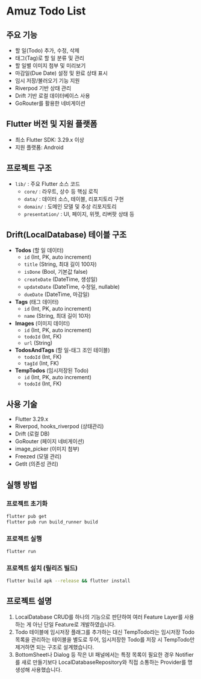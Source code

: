 # Amuz Todo List
## 주요 기능
- 할 일(Todo) 추가, 수정, 삭제
- 태그(Tag)로 할 일 분류 및 관리
- 할 일별 이미지 첨부 및 미리보기
- 마감일(Due Date) 설정 및 완료 상태 표시
- 임시 저장/불러오기 기능 지원
- Riverpod 기반 상태 관리
- Drift 기반 로컬 데이터베이스 사용
- GoRouter를 활용한 네비게이션

## Flutter 버전 및 지원 플랫폼
- 최소 Flutter SDK: 3.29.x 이상
- 지원 플랫폼: Android

## 프로젝트 구조
- `lib/` : 주요 Flutter 소스 코드
  - `core/` : 라우트, 상수 등 핵심 로직
  - `data/` : 데이터 소스, 테이블, 리포지토리 구현
  - `domain/` : 도메인 모델 및 추상 리포지토리
  - `presentation/` : UI, 페이지, 위젯, 리버팟 상태 등

## Drift(LocalDatabase) 테이블 구조
- **Todos** (할 일 데이터)
  - `id` (Int, PK, auto increment)
  - `title` (String, 최대 길이 100자)
  - `isDone` (Bool, 기본값 false)
  - `createDate` (DateTime, 생성일)
  - `updateDate` (DateTime, 수정일, nullable)
  - `dueDate` (DateTime, 마감일)
- **Tags** (태그 데이터)
  - `id` (Int, PK, auto increment)
  - `name` (String, 최대 길이 10자)
- **Images** (이미지 데이터)
  - `id` (Int, PK, auto increment)
  - `todoId` (Int, FK)
  - `url` (String)
- **TodosAndTags** (할 일-태그 조인 테이블)
  - `todoId` (Int, FK)
  - `tagId` (Int, FK)
- **TempTodos** (임시저장된 Todo)
  - `id` (Int, PK, auto increment)
  - `todoId` (Int, FK)

## 사용 기술
- Flutter 3.29.x
- Riverpod, hooks_riverpod (상태관리)
- Drift (로컬 DB)
- GoRouter (페이지 네비게이션)
- image_picker (이미지 첨부)
- Freezed (모델 관리)
- GetIt (의존성 관리)

## 실행 방법
### 프로젝트 초기화
```bash
flutter pub get
flutter pub run build_runner build
```

### 프로젝트 실행
```bash
flutter run
```

### 프로젝트 설치 (릴리즈 빌드)
```bash
flutter build apk --release && flutter install
```

## 프로젝트 설명
1. LocalDatabase CRUD를 하나의 기능으로 판단하여 여러 Feature Layer를 사용하는 게 아닌 단일 Feature로 개발하였습니다.
2. Todo 테이블에 임시저장 플래그를 추가하는 대신 TempTodo라는 임시저장 Todo 목록을 관리하는 테이블을 별도로 두어, 임시저장한 Todo를 저장 시 TempTodo만 제거하면 되는 구조로 설계했습니다.
3. BottomSheet나 Dialog 등 작은 UI 패널에서는 특정 목록이 필요한 경우 Notifier를 새로 만들기보다 LocalDatabaseRepository와 직접 소통하는 Provider를 명생성해 사용했습니다.
